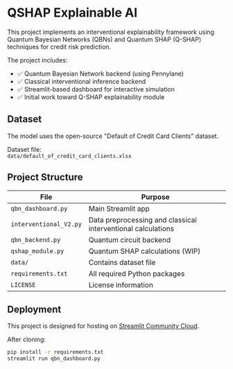 # QSHAP Explainable AI

This project implements an interventional explainability framework using Quantum Bayesian Networks (QBNs) and Quantum SHAP (Q-SHAP) techniques for credit risk prediction.

The project includes:

- ✅ Quantum Bayesian Network backend (using Pennylane)
- ✅ Classical interventional inference backend
- ✅ Streamlit-based dashboard for interactive simulation
- ✅ Initial work toward Q-SHAP explainability module

## Dataset

The model uses the open-source "Default of Credit Card Clients" dataset.

Dataset file:  
`data/default_of_credit_card_clients.xlsx`

## Project Structure

| File                   | Purpose                                                      |
|------------------------|--------------------------------------------------------------|
| `qbn_dashboard.py`     | Main Streamlit app                                           |
| `interventional_V2.py` | Data preprocessing and classical interventional calculations |
| `qbn_backend.py`       | Quantum circuit backend                                      |
| `qshap_module.py`      | Quantum SHAP calculations (WIP)                              |
| `data/`                | Contains dataset file                                        |
| `requirements.txt`     | All required Python packages                                 |
| `LICENSE`              | License information                                          |


## Deployment

This project is designed for hosting on [Streamlit Community Cloud](https://streamlit.io/cloud).

After cloning:

```bash
pip install -r requirements.txt
streamlit run qbn_dashboard.py
